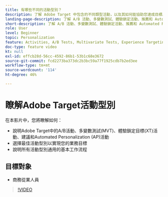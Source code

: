 ```yaml
---
title: 有哪些不同的活動型別？
description: 了解 Adobe Target 中包含的不同類型活動，以及其如何能協助您達成目標。
landing-page-description: 了解 A/B 活動、多變數測試、體驗鎖定活動、推薦和 Automated Personalization 活動的基礎知識。
short-description: 了解 A/B 活動、多變數測試、體驗鎖定活動、推薦和 Automated Personalization 活動的基礎知識。
role: User
level: Beginner
topic: Personalization
feature: Activities, A/B Tests, Multivariate Tests, Experience Targeting, Recommendations, Automated Personalization, Visual Experience Composer (VEC)
doc-type: feature video
kt: null
exl-id: effcb28d-56cc-4592-86b1-53b1c68e3672
source-git-commit: fcd2273ba373dc2b3bc59a77f1925cdb7b2ed3ee
workflow-type: tm+mt
source-wordcount: '114'
ht-degree: 46%

---
```


# 瞭解Adobe Target活動型別

在本影片中，您將瞭解如何：

* 說明Adobe Target中的A/B活動、多變數測試(MVT)、體驗鎖定目標(XT)活動、建議和Automated Personalization (AP)活動
* 選擇最佳活動型別以實現您的業務目標
* 說明所有活動型別通用的基本工作流程

## 目標對象

* 商務從業人員

>[!VIDEO](https://video.tv.adobe.com/v/17386/?quality=12)
